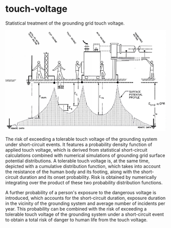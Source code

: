 # touch-voltage

Statistical treatment of the grounding grid touch voltage. 

<img src='touch-voltage.png' width=600>

The risk of exceeding a tolerable touch voltage of the grounding system under short-circuit events. It features a probability density function of applied touch voltage, which is derived from statistical short-circuit calculations combined with numerical simulations of grounding grid surface potential distributions. A tolerable touch voltage is, at the same time, depicted with a cumulative distribution function, which takes into account the resistance of the human body and its footing, along with the short-circuit duration and its onset probability. Risk is obtained by numerically integrating over the product of these two probability distribution functions. 

A further probability of a person's exposure to the dangerous voltage is introduced, which accounts for the short-circuit duration, exposure duration in the vicinity of the grounding system and average number of incidents per year. This probability can be combined with the risk of exceeding a tolerable touch voltage of the grounding system under a short-circuit event to obtain a total risk of danger to human life from the touch voltage.
